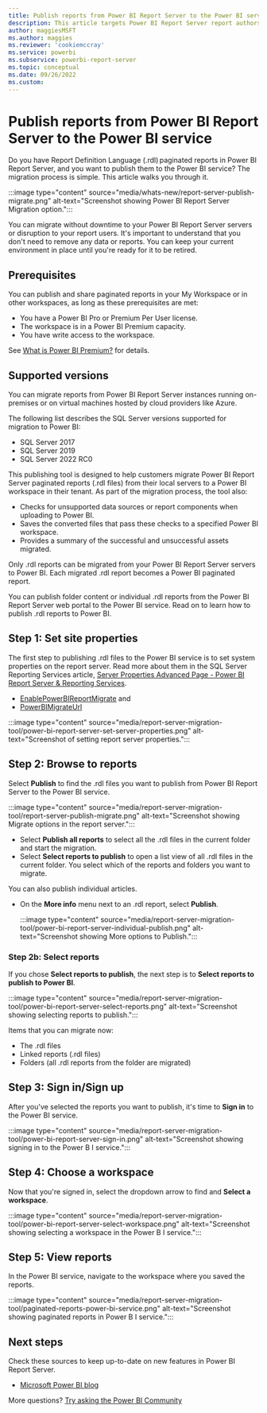 ```yaml
---
title: Publish reports from Power BI Report Server to the Power BI service
description: This article targets Power BI Report Server report authors and Power BI administrators. It provides you with guidance to help you migrate your Report Definition Language (.rdl) reports to Power BI.
author: maggiesMSFT
ms.author: maggies
ms.reviewer: 'cookiemccray'
ms.service: powerbi
ms.subservice: powerbi-report-server
ms.topic: conceptual
ms.date: 09/26/2022
ms.custom: 
---
```


# Publish reports from Power BI Report Server to the Power BI service

Do you have Report Definition Language (.rdl) paginated reports in Power BI Report Server, and you want to publish them to the Power BI service? The migration process is simple. This article walks you through it.

:::image type="content" source="media/whats-new/report-server-publish-migrate.png" alt-text="Screenshot showing Power BI Report Server Migration option.":::

You can migrate without downtime to your Power BI Report Server servers or disruption to your report users. It's important to understand that you don't need to remove any data or reports. You can keep your current environment in place until you're ready for it to be retired.  

## Prerequisites

You can publish and share paginated reports in your My Workspace or in other workspaces, as long as these prerequisites are met:

- You have a Power BI Pro or Premium Per User license.
- The workspace is in a Power BI Premium capacity.
- You have write access to the workspace.

See [What is Power BI Premium?](../enterprise/service-premium-what-is.md) for details.

## Supported versions 

You can migrate reports from Power BI Report Server instances running on-premises or on virtual machines hosted by cloud providers like Azure.

The following list describes the SQL Server versions supported for migration to Power BI:

- SQL Server 2017
- SQL Server 2019
- SQL Server 2022 RC0

This publishing tool is designed to help customers migrate Power BI Report Server paginated reports (.rdl files) from their local servers to a Power BI workspace in their tenant. As part of the migration process, the tool also:

- Checks for unsupported data sources or report components when uploading to Power BI.
- Saves the converted files that pass these checks to a specified Power BI workspace.
- Provides a summary of the successful and unsuccessful assets migrated.

Only .rdl reports can be migrated from your Power BI Report Server servers to Power BI. Each migrated .rdl report becomes a Power BI paginated report.

You can publish folder content or individual .rdl reports from the Power BI Report Server web portal to the Power BI service. Read on to learn how to publish .rdl reports to Power BI.

## Step 1: Set site properties  

The first step to publishing .rdl files to the Power BI service is to set system properties on the report server. Read more about them in the SQL Server Reporting Services article, [Server Properties Advanced Page - Power BI Report Server & Reporting Services](/sql/reporting-services/tools/server-properties-advanced-page-reporting-services).

- [EnablePowerBIReportMigrate](/sql/reporting-services/tools/server-properties-advanced-page-reporting-services#enablepowerbireportmigrate) and 
- [PowerBIMigrateUrl](/sql/reporting-services/tools/server-properties-advanced-page-reporting-services#powerbimigrateurl)

:::image type="content" source="media/report-server-migration-tool/power-bi-report-server-set-server-properties.png" alt-text="Screenshot of setting report server properties.":::

## Step 2: Browse to reports 

Select **Publish** to find the .rdl files you want to publish from Power BI Report Server to the Power BI service.

:::image type="content" source="media/report-server-migration-tool/report-server-publish-migrate.png" alt-text="Screenshot showing Migrate options in the report server.":::

- Select **Publish all reports** to select all the .rdl files in the current folder and start the migration.
- Select **Select reports to publish** to open a list view of all .rdl files in the current folder. You select which of the reports and folders you want to migrate.
 
You can also publish individual articles.

- On the **More info** menu next to an .rdl report, select **Publish**.

    :::image type="content" source="media/report-server-migration-tool/power-bi-report-server-individual-publish.png" alt-text="Screenshot showing More options to Publish.":::

### Step 2b: Select reports

If you chose **Select reports to publish**, the next step is to **Select reports to publish to Power BI**.

:::image type="content" source="media/report-server-migration-tool/power-bi-report-server-select-reports.png" alt-text="Screenshot showing selecting reports to publish.":::

Items that you can migrate now:

- The .rdl files
- Linked reports (.rdl files)
- Folders (all .rdl reports from the folder are migrated)


## Step 3: Sign in/Sign up 

After you've selected the reports you want to publish, it's time to **Sign in** to the Power BI service.

:::image type="content" source="media/report-server-migration-tool/power-bi-report-server-sign-in.png" alt-text="Screenshot showing signing in to the Power B I service."::: 

## Step 4: Choose a workspace  

Now that you're signed in, select the dropdown arrow to find and **Select a workspace**.

:::image type="content" source="media/report-server-migration-tool/power-bi-report-server-select-workspace.png" alt-text="Screenshot showing selecting a workspace in the Power B I service.":::

## Step 5: View reports  

In the Power BI service, navigate to the workspace where you saved the reports.

:::image type="content" source="media/report-server-migration-tool/paginated-reports-power-bi-service.png" alt-text="Screenshot showing paginated reports in Power B I service.":::

## Next steps

Check these sources to keep up-to-date on new features in Power BI Report Server.

- [Microsoft Power BI blog](https://powerbi.microsoft.com/blog/)

More questions? [Try asking the Power BI Community](https://community.powerbi.com/)
